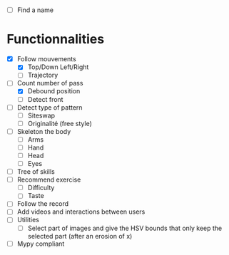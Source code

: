# 

- [ ] Find a name

# Functionnalities

- [x] Follow mouvements
  - [x] Top/Down Left/Right
  - [ ] Trajectory
- [ ] Count number of pass
  - [x] Debound position
  - [ ] Detect front
- [ ] Detect type of pattern
  - [ ] Siteswap
  - [ ] Originalité (free style)
- [ ] Skeleton the body
  - [ ] Arms
  - [ ] Hand
  - [ ] Head
  - [ ] Eyes
- [ ] Tree of skills
- [ ] Recommend exercise
  - [ ] Difficulty
  - [ ] Taste
- [ ] Follow the record
- [ ] Add videos and interactions between users
- [ ] Utilities
  - [ ] Select part of images and give the HSV bounds that only keep the selected part (after an erosion of x)
- [ ] Mypy compliant